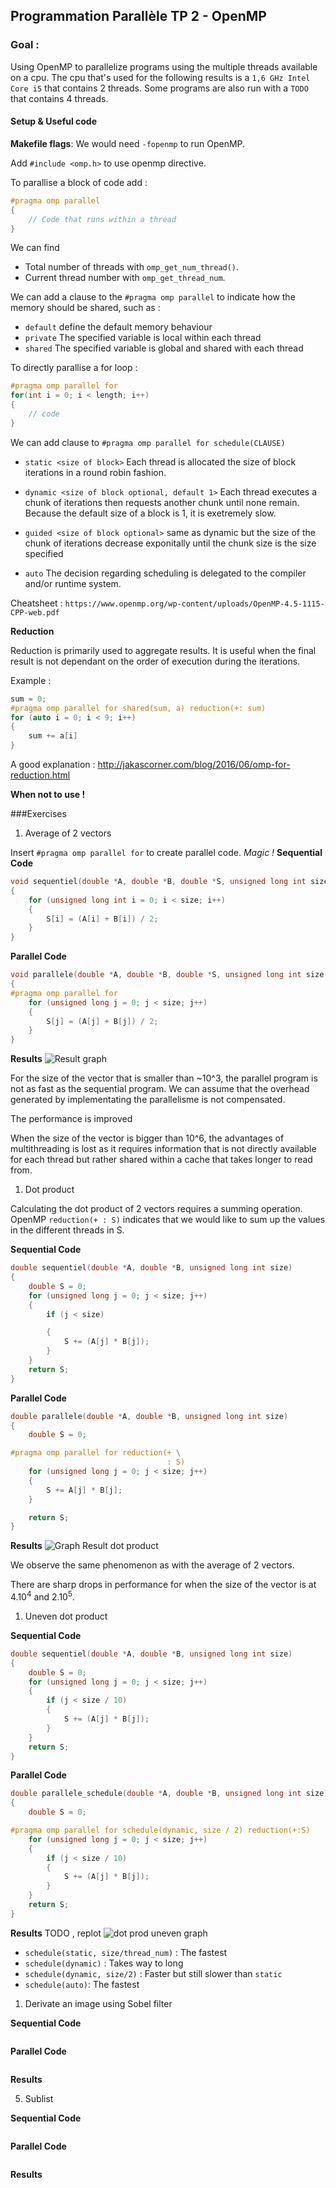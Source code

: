 ## Programmation Parallèle TP 2 - OpenMP

### Goal :

Using OpenMP to parallelize programs using the multiple threads available on a cpu. The cpu that's used for the following results is a `1,6 GHz Intel Core i5` that contains 2 threads. Some programs are also run with a `TODO` that contains 4 threads.

#### Setup & Useful code

**Makefile flags**: We would need `-fopenmp` to run OpenMP.

Add `#include <omp.h>` to use openmp directive.

To parallise a block of code add :

```C
#pragma omp parallel
{
    // Code that runs within a thread
}
```

We can find

- Total number of threads with `omp_get_num_thread()`.
- Current thread number with `omp_get_thread_num`.

We can add a clause to the `#pragma omp parallel` to indicate how the memory should be shared, such as :

- `default`
  define the default memory behaviour
- `private`
  The specified variable is local within each thread
- `shared`
  The specified variable is global and shared with each thread

To directly parallise a for loop :

```C
#pragma omp parallel for
for(int i = 0; i < length; i++)
{
    // code
}
```

We can add clause to `#pragma omp parallel for schedule(CLAUSE)`

- `static <size of block>`
  Each thread is allocated the size of block iterations in a round robin fashion.

- `dynamic <size of block optional, default 1>`
  Each thread executes a chunk of iterations then requests another chunk until none remain.
  Because the default size of a block is 1, it is exetremely slow.

- `guided <size of block optional>`
  same as dynamic but the size of the chunk of iterations decrease exponitally until the chunk size is the size specified

- `auto`
  The decision regarding scheduling is delegated to the compiler and/or runtime system.

Cheatsheet : `https://www.openmp.org/wp-content/uploads/OpenMP-4.5-1115-CPP-web.pdf`

**Reduction**

Reduction is primarily used to aggregate results. It is useful when the final result is not dependant on the order of execution during the iterations.

Example :

```C
sum = 0;
#pragma omp parallel for shared(sum, a) reduction(+: sum)
for (auto i = 0; i < 9; i++)
{
    sum += a[i]
}
```

A good explanation : http://jakascorner.com/blog/2016/06/omp-for-reduction.html

**When not to use !**

###Exercises

1. Average of 2 vectors

Insert `#pragma omp parallel for` to create parallel code. _Magic !_
**Sequential Code**

```C
void sequentiel(double *A, double *B, double *S, unsigned long int size)
{
    for (unsigned long int i = 0; i < size; i++)
    {
        S[i] = (A[i] + B[i]) / 2;
    }
}
```

**Parallel Code**

```C
void parallele(double *A, double *B, double *S, unsigned long int size)
{
#pragma omp parallel for
    for (unsigned long j = 0; j < size; j++)
    {
        S[j] = (A[j] + B[j]) / 2;
    }
}
```

**Results**
![Result graph](./avg_vec.png)

For the size of the vector that is smaller than ~10^3, the parallel program is not as fast as the sequential program. We can assume that the overhead generated by implementating the parallelisme is not compensated.

The performance is improved

When the size of the vector is bigger than 10^6, the advantages of multithreading is lost as it requires information that is not directly available for each thread but rather shared within a cache that takes longer to read from.

1. Dot product

Calculating the dot product of 2 vectors requires a summing operation. OpenMP `reduction(+ : S)` indicates that we would like to sum up the values in the different threads in S.

**Sequential Code**

```C
double sequentiel(double *A, double *B, unsigned long int size)
{
    double S = 0;
    for (unsigned long j = 0; j < size; j++)
    {
        if (j < size)

        {
            S += (A[j] * B[j]);
        }
    }
    return S;
}

```

**Parallel Code**

```C
double parallele(double *A, double *B, unsigned long int size)
{
    double S = 0;

#pragma omp parallel for reduction(+ \
                                   : S)
    for (unsigned long j = 0; j < size; j++)
    {
        S += A[j] * B[j];
    }

    return S;
}

```

**Results**
![Graph Result dot product](./dot_product.png)

We observe the same phenomenon as with the average of 2 vectors.

There are sharp drops in performance for when the size of the vector is at $4.10^4$ and $2.10^5$.

1. Uneven dot product

**Sequential Code**

```C
double sequentiel(double *A, double *B, unsigned long int size)
{
    double S = 0;
    for (unsigned long j = 0; j < size; j++)
    {
        if (j < size / 10)
        {
            S += (A[j] * B[j]);
        }
    }
    return S;
}
```

**Parallel Code**

```C
double parallele_schedule(double *A, double *B, unsigned long int size)
{
    double S = 0;

#pragma omp parallel for schedule(dynamic, size / 2) reduction(+:S)
    for (unsigned long j = 0; j < size; j++)
    {
        if (j < size / 10)
        {
            S += (A[j] * B[j]);
        }
    }
    return S;
}
```

**Results**
TODO , replot
![dot prod uneven graph](./dot_product_unequal.png)

- `schedule(static, size/thread_num)` : The fastest
- `schedule(dynamic)` : Takes way to long
- `schedule(dynamic, size/2)` : Faster but still slower than `static`
- `schedule(auto)`: The fastest

1. Derivate an image using Sobel filter

**Sequential Code**

```C

```

**Parallel Code**

```C

```

**Results**
![]()

5. Sublist

**Sequential Code**

```C

```

**Parallel Code**

```C

```

**Results**
![]()
